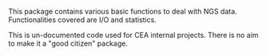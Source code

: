 This package contains various basic functions to deal with NGS data.
Functionalities covered are I/O and statistics.

This is un-documented code used for CEA internal projects. There is
no aim to make it a "good citizen" package.
